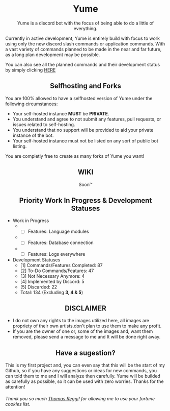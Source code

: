 <h1 align="center"> Yume </h1>

<p align="center"> Yume is a discord bot with the focus of being able to do a little of everything. </p>
Currently in active development, Yume is entirely build with focus to work using only the new discord slash commands or application commands. With a vast variety of commands planned to be made in the near and far future, as a long plan development may be possible.

You can also see all the planned commands and their development status by simply clicking <a href="https://github.com/users/AkkoS2/projects/8/views/1"> HERE </a>

<h2 align="center"> Selfhosting and Forks </h2>

You are 100% allowed to have a selfhosted version of Yume under the following circumstances:

<ul>
    <li> Your self-hosted instance <strong>MUST</strong> be <strong>PRIVATE</strong>.
    <li> You understand and agree to not submit any features, pull requests, or issues related to self-hosting.
    <li> You understand that no support will be provided to aid your private instance of the bot.
    <li> Your self-hosted instance must not be listed on any sort of public bot listing.
</ul>

You are completly free to create as many forks of Yume you want!

<h2 align="center"> WIKI </h2>

<p align="center"> Soon™ </p>

<h2 align="center"> Priority Work In Progress & Development Statuses </h2>

* Work in Progress
    * - [ ] Features: Language modules
    * - [ ] Features: Database connection
    * - [ ] Features: Logs everywhere

* Development Statuses
    * [1] Commands/Features Completed: 87
    * [2] To-Do Commands/Features: 47
    * [3] Not Necessary Anymore: 4
    * [4] Implemented by Discord: 5
    * [5] Discarded: 22
    * Total: 134 (Excluding <strong>3, 4 & 5</strong>)

<h2 align="center"> DISCLAIMER </h2>

<ul> 
    <li> I do not own any rights to the images utilized here, all images are propriety of their own artists.don't plan to use them to make any profit.
    <li> If you are the owner of one or, some of the images and, want them removed, please send a message to me and It will be done right away.
</ul>


<h2 align="center"> Have a sugestion? </h2>

This is my first project and, you can even say that this will be the start of my Github, so if you have any suggestions or ideas for new commands, you can told them to me and I will analyze then carefully.
Yume will be builded as carefully as possible, so it can be used with zero worries. Thanks for the attention!

<h6>Thank you so much <a href="https://github.com/reggi">Thomas Reggi</a>! for allowing me to use your fortune cookies list.</h6>
